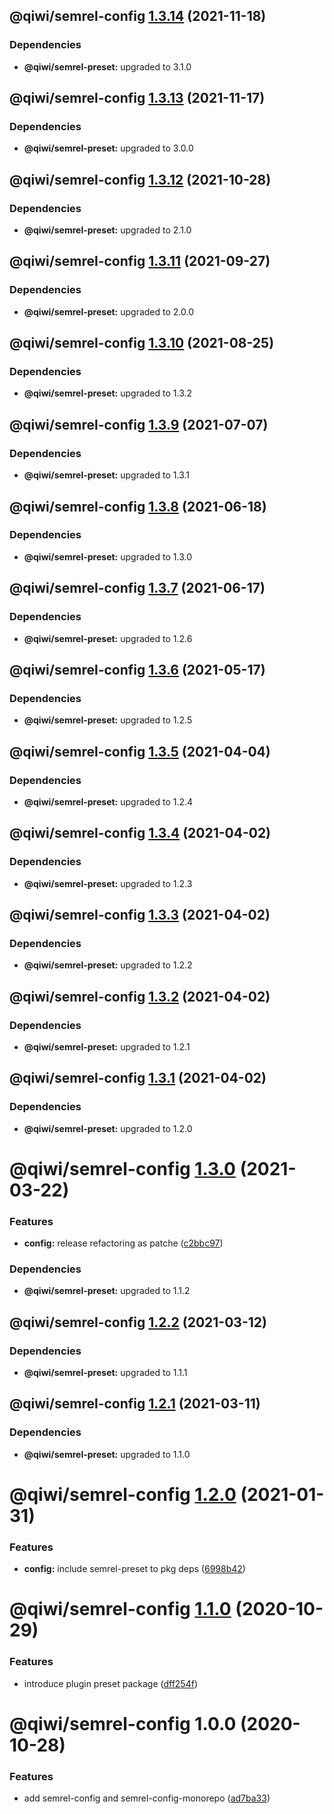 ## @qiwi/semrel-config [1.3.14](https://github.com/qiwi/semantic-release-toolkit/compare/@qiwi/semrel-config@1.3.13...@qiwi/semrel-config@1.3.14) (2021-11-18)





### Dependencies

* **@qiwi/semrel-preset:** upgraded to 3.1.0

## @qiwi/semrel-config [1.3.13](https://github.com/qiwi/semantic-release-toolkit/compare/@qiwi/semrel-config@1.3.12...@qiwi/semrel-config@1.3.13) (2021-11-17)





### Dependencies

* **@qiwi/semrel-preset:** upgraded to 3.0.0

## @qiwi/semrel-config [1.3.12](https://github.com/qiwi/semantic-release-toolkit/compare/@qiwi/semrel-config@1.3.11...@qiwi/semrel-config@1.3.12) (2021-10-28)





### Dependencies

* **@qiwi/semrel-preset:** upgraded to 2.1.0

## @qiwi/semrel-config [1.3.11](https://github.com/qiwi/semantic-release-toolkit/compare/@qiwi/semrel-config@1.3.10...@qiwi/semrel-config@1.3.11) (2021-09-27)





### Dependencies

* **@qiwi/semrel-preset:** upgraded to 2.0.0

## @qiwi/semrel-config [1.3.10](https://github.com/qiwi/semantic-release-toolkit/compare/@qiwi/semrel-config@1.3.9...@qiwi/semrel-config@1.3.10) (2021-08-25)





### Dependencies

* **@qiwi/semrel-preset:** upgraded to 1.3.2

## @qiwi/semrel-config [1.3.9](https://github.com/qiwi/semantic-release-toolkit/compare/@qiwi/semrel-config@1.3.8...@qiwi/semrel-config@1.3.9) (2021-07-07)





### Dependencies

* **@qiwi/semrel-preset:** upgraded to 1.3.1

## @qiwi/semrel-config [1.3.8](https://github.com/qiwi/semantic-release-toolkit/compare/@qiwi/semrel-config@1.3.7...@qiwi/semrel-config@1.3.8) (2021-06-18)





### Dependencies

* **@qiwi/semrel-preset:** upgraded to 1.3.0

## @qiwi/semrel-config [1.3.7](https://github.com/qiwi/semantic-release-toolkit/compare/@qiwi/semrel-config@1.3.6...@qiwi/semrel-config@1.3.7) (2021-06-17)





### Dependencies

* **@qiwi/semrel-preset:** upgraded to 1.2.6

## @qiwi/semrel-config [1.3.6](https://github.com/qiwi/semantic-release-toolkit/compare/@qiwi/semrel-config@1.3.5...@qiwi/semrel-config@1.3.6) (2021-05-17)





### Dependencies

* **@qiwi/semrel-preset:** upgraded to 1.2.5

## @qiwi/semrel-config [1.3.5](https://github.com/qiwi/semantic-release-toolkit/compare/@qiwi/semrel-config@1.3.4...@qiwi/semrel-config@1.3.5) (2021-04-04)





### Dependencies

* **@qiwi/semrel-preset:** upgraded to 1.2.4

## @qiwi/semrel-config [1.3.4](https://github.com/qiwi/semantic-release-toolkit/compare/@qiwi/semrel-config@1.3.3...@qiwi/semrel-config@1.3.4) (2021-04-02)





### Dependencies

* **@qiwi/semrel-preset:** upgraded to 1.2.3

## @qiwi/semrel-config [1.3.3](https://github.com/qiwi/semantic-release-toolkit/compare/@qiwi/semrel-config@1.3.2...@qiwi/semrel-config@1.3.3) (2021-04-02)





### Dependencies

* **@qiwi/semrel-preset:** upgraded to 1.2.2

## @qiwi/semrel-config [1.3.2](https://github.com/qiwi/semantic-release-toolkit/compare/@qiwi/semrel-config@1.3.1...@qiwi/semrel-config@1.3.2) (2021-04-02)





### Dependencies

* **@qiwi/semrel-preset:** upgraded to 1.2.1

## @qiwi/semrel-config [1.3.1](https://github.com/qiwi/semantic-release-toolkit/compare/@qiwi/semrel-config@1.3.0...@qiwi/semrel-config@1.3.1) (2021-04-02)





### Dependencies

* **@qiwi/semrel-preset:** upgraded to 1.2.0

# @qiwi/semrel-config [1.3.0](https://github.com/qiwi/semantic-release-toolkit/compare/@qiwi/semrel-config@1.2.2...@qiwi/semrel-config@1.3.0) (2021-03-22)


### Features

* **config:** release refactoring as patche ([c2bbc97](https://github.com/qiwi/semantic-release-toolkit/commit/c2bbc97e4e265e839e034671bf629210ae99db45))





### Dependencies

* **@qiwi/semrel-preset:** upgraded to 1.1.2

## @qiwi/semrel-config [1.2.2](https://github.com/qiwi/semantic-release-toolkit/compare/@qiwi/semrel-config@1.2.1...@qiwi/semrel-config@1.2.2) (2021-03-12)





### Dependencies

* **@qiwi/semrel-preset:** upgraded to 1.1.1

## @qiwi/semrel-config [1.2.1](https://github.com/qiwi/semantic-release-toolkit/compare/@qiwi/semrel-config@1.2.0...@qiwi/semrel-config@1.2.1) (2021-03-11)





### Dependencies

* **@qiwi/semrel-preset:** upgraded to 1.1.0

# @qiwi/semrel-config [1.2.0](https://github.com/qiwi/semantic-release-toolkit/compare/@qiwi/semrel-config@1.1.0...@qiwi/semrel-config@1.2.0) (2021-01-31)


### Features

* **config:** include semrel-preset to pkg deps ([6998b42](https://github.com/qiwi/semantic-release-toolkit/commit/6998b4212df4665274b43978ca7ab2fad58b37ec))

# @qiwi/semrel-config [1.1.0](https://github.com/qiwi/semantic-release-toolkit/compare/@qiwi/semrel-config@1.0.0...@qiwi/semrel-config@1.1.0) (2020-10-29)


### Features

* introduce plugin preset package ([dff254f](https://github.com/qiwi/semantic-release-toolkit/commit/dff254ff4b4d5088e165acb97e28f9e40f84bd20))

# @qiwi/semrel-config 1.0.0 (2020-10-28)


### Features

* add semrel-config and semrel-config-monorepo ([ad7ba33](https://github.com/qiwi/semantic-release-toolkit/commit/ad7ba33cf6f6705c1f1f1919c197d5ad7345de4b))
